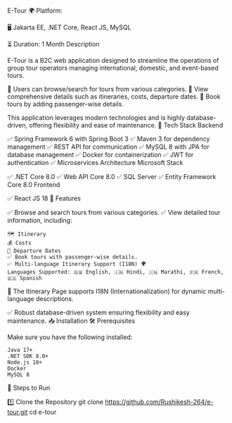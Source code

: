 E-Tour 🌍
Platform:

🖥 Jakarta EE, .NET Core, React JS, MySQL

⏳ Duration: 1 Month
Description

E-Tour is a B2C web application designed to streamline the operations of group tour operators managing international, domestic, and event-based tours.

🔹 Users can browse/search for tours from various categories.
🔹 View comprehensive details such as itineraries, costs, departure dates.
🔹 Book tours by adding passenger-wise details.

This application leverages modern technologies and is highly database-driven, offering flexibility and ease of maintenance.
🌟 Tech Stack
Backend

✅ Spring Framework 6 with Spring Boot 3
✅ Maven 3 for dependency management
✅ REST API for communication
✅ MySQL 8 with JPA for database management
✅ Docker for containerization
✅ JWT for authentication
✅ Microservices Architecture
Microsoft Stack

✅ .NET Core 8.0
✅ Web API Core 8.0
✅ SQL Server
✅ Entity Framework Core 8.0
Frontend

✅ React JS 18
🚀 Features

✅ Browse and search tours from various categories.
✅ View detailed tour information, including:

    🗺 Itinerary
    💰 Costs
    📅 Departure Dates
    ✅ Book tours with passenger-wise details.
    ✅ Multi-language Itinerary Support (I18N) 🌍
    Languages Supported: 🇬🇧 English, 🇮🇳 Hindi, 🇮🇳 Marathi, 🇫🇷 French, 🇪🇸 Spanish

📌 The Itinerary Page supports I18N (Internationalization) for dynamic multi-language descriptions.

✅ Robust database-driven system ensuring flexibility and easy maintenance.
📥 Installation
🛠 Prerequisites

Make sure you have the following installed:

    Java 17+
    .NET SDK 8.0+
    Node.js 18+
    Docker
    MySQL 8


📌 Steps to Run

1️⃣ Clone the Repository
  git clone https://github.com/Rushikesh-264/e-tour.git
  cd e-tour


